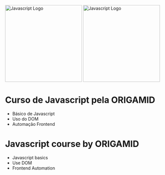<img src="https://1000logos.net/wp-content/uploads/2020/09/JavaScript-Logo.png" alt="Javascript Logo" height="250">
<img src="https://doity.com.br/media/doity/parceiros/21474_parceiro.png" alt="Javascript Logo" height="250">

# Curso de Javascript pela ORIGAMID
- Básico de Javascript
- Uso do DOM
- Automação Frontend

# Javascript course by ORIGAMID
- Javascript basics
- Use DOM
- Frontend Automation